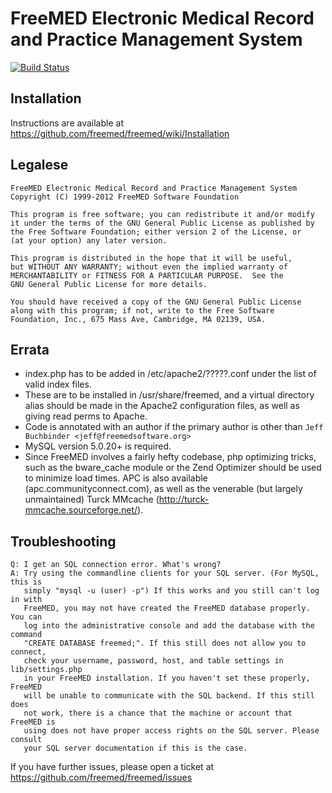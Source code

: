 # FreeMED Electronic Medical Record and Practice Management System

[![Build Status](https://secure.travis-ci.org/freemed/freemed.png)](http://travis-ci.org/freemed/freemed)

## Installation

Instructions are available at https://github.com/freemed/freemed/wiki/Installation

## Legalese

```
FreeMED Electronic Medical Record and Practice Management System
Copyright (C) 1999-2012 FreeMED Software Foundation

This program is free software; you can redistribute it and/or modify
it under the terms of the GNU General Public License as published by
the Free Software Foundation; either version 2 of the License, or
(at your option) any later version.

This program is distributed in the hope that it will be useful,
but WITHOUT ANY WARRANTY; without even the implied warranty of
MERCHANTABILITY or FITNESS FOR A PARTICULAR PURPOSE.  See the
GNU General Public License for more details.

You should have received a copy of the GNU General Public License
along with this program; if not, write to the Free Software
Foundation, Inc., 675 Mass Ave, Cambridge, MA 02139, USA.
```

## Errata

* index.php has to be added in /etc/apache2/?????.conf under the
  list of valid index files.
* These are to be installed in /usr/share/freemed, and a virtual directory
  alias should be made in the Apache2 configuration files, as well as
  giving read perms to Apache.
* Code is annotated with an author if the primary author is other than
  ```Jeff Buchbinder <jeff@freemedsoftware.org>```
* MySQL version 5.0.20+ is required.
* Since FreeMED involves a fairly hefty codebase, php optimizing tricks,
  such as the bware_cache module or the Zend Optimizer should be used to
  minimize load times. APC is also available (apc.communityconnect.com), as
  well as the venerable (but largely unmaintained) Turck MMcache
  (http://turck-mmcache.sourceforge.net/).

## Troubleshooting

```
Q: I get an SQL connection error. What's wrong?
A: Try using the commandline clients for your SQL server. (For MySQL, this is
   simply "mysql -u (user) -p") If this works and you still can't log in with
   FreeMED, you may not have created the FreeMED database properly. You can
   log into the administrative console and add the database with the command
   "CREATE DATABASE freemed;". If this still does not allow you to connect,
   check your username, password, host, and table settings in lib/settings.php
   in your FreeMED installation. If you haven't set these properly, FreeMED
   will be unable to communicate with the SQL backend. If this still does
   not work, there is a chance that the machine or account that FreeMED is
   using does not have proper access rights on the SQL server. Please consult
   your SQL server documentation if this is the case.
```

If you have further issues, please open a ticket at https://github.com/freemed/freemed/issues

